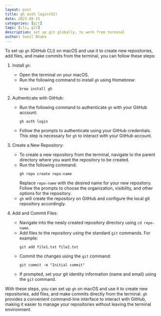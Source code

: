 ```yaml
---
layout: post
title: gh auth login(UI) 
date: 2023-08-15
categories: [git]
tags: [cli, git]
description: set up git globally, to work from terminal
author: Sunil Dhaka
---
```



To set up `gh` (GitHub CLI) on macOS and use it to create new repositories, add files, and make commits from the terminal, you can follow these steps:

1. Install `gh`:
   - Open the terminal on your macOS.
   - Run the following command to install `gh` using Homebrew:
     ```shell
     brew install gh
     ```

2. Authenticate with GitHub:
   - Run the following command to authenticate `gh` with your GitHub account:
     ```shell
     gh auth login
     ```
   - Follow the prompts to authenticate using your GitHub credentials. This step is necessary for `gh` to interact with your GitHub account.

3. Create a New Repository:
   - To create a new repository from the terminal, navigate to the parent directory where you want the repository to be created.
   - Run the following command:
     ```shell
     gh repo create repo-name
     ```
     Replace `repo-name` with the desired name for your new repository. Follow the prompts to choose the organization, visibility, and other options for the repository.
   - `gh` will create the repository on GitHub and configure the local git repository accordingly.

4. Add and Commit Files:
   - Navigate into the newly created repository directory using `cd repo-name`.
   - Add files to the repository using the standard `git` commands. For example:
     ```shell
     git add file1.txt file2.txt
     ```
   - Commit the changes using the `git` command:
     ```shell
     git commit -m "Initial commit"
     ```
   - If prompted, set your git identity information (name and email) using the `git` command.

With these steps, you can set up `gh` on macOS and use it to create new repositories, add files, and make commits directly from the terminal. `gh` provides a convenient command-line interface to interact with GitHub, making it easier to manage your repositories without leaving the terminal environment.
